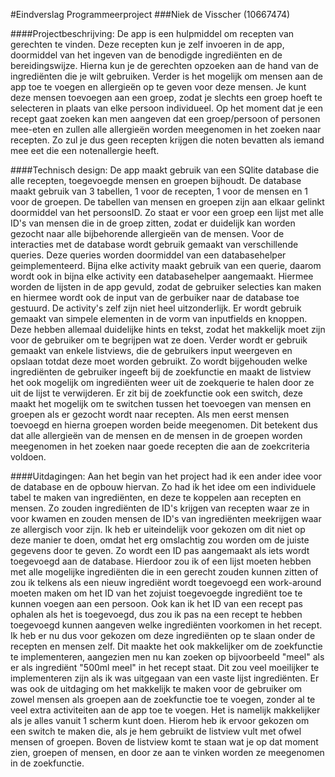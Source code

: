 #Eindverslag Programmeerproject 
###Niek de Visscher (10667474)

####Projectbeschrijving:
De app is een hulpmiddel om recepten van gerechten te vinden. Deze recepten kun je zelf invoeren in de app, doormiddel van het ingeven van de benodigde ingrediënten en de bereidingswijze. Hierna kun je de gerechten opzoeken aan de hand van de ingrediënten die je wilt gebruiken. Verder is het mogelijk om mensen aan de app toe te voegen en allergieën op te geven voor deze mensen. Je kunt deze mensen toevoegen aan een groep, zodat je slechts een groep hoeft te selecteren in plaats van elke persoon individueel. Op het moment dat je een recept gaat zoeken kan men aangeven dat een groep/persoon of personen mee-eten en zullen alle allergieën worden meegenomen in het zoeken naar recepten. Zo zul je dus geen recepten krijgen die noten bevatten als iemand mee eet die een notenallergie heeft.

####Technisch design:
De app maakt gebruik van een SQlite database die alle recepten, toegevoegde mensen en groepen bijhoudt. De database maakt gebruik van 3 tabellen, 1 voor de recepten, 1 voor de mensen en 1 voor de groepen. De tabellen van mensen en groepen zijn aan elkaar gelinkt doormiddel van het persoonsID. Zo staat er voor een groep een lijst met alle ID's van mensen die in de groep zitten, zodat er duidelijk kan worden gezocht naar alle bijbehorende allergieën van de mensen. Voor de interacties met de database wordt gebruik gemaakt van verschillende queries. Deze queries worden doormiddel van een databasehelper geimplementeerd. Bijna elke activity maakt gebruik van een querie, daarom wordt ook in bijna elke activity een databasehelper aangemaakt. Hiermee worden de lijsten in de app gevuld, zodat de gebruiker selecties kan maken en hiermee wordt ook de input van de gerbuiker naar de database toe gestuurd.
De activity's zelf zijn niet heel uitzonderlijk. Er wordt gebruik gemaakt van simpele elementen in de vorm van inputfields en knoppen. Deze hebben allemaal duidelijke hints en tekst, zodat het makkelijk moet zijn voor de gebruiker om te begrijpen wat ze doen. Verder wordt er gebruik gemaakt van enkele listviews, die de gebruikers input weergeven en opslaan totdat deze moet worden gebruikt. Zo wordt bijgehouden welke ingrediënten de gebruiker ingeeft bij de zoekfunctie en maakt de listview het ook mogelijk om ingrediënten weer uit de zoekquerie te halen door ze uit de lijst te verwijderen. Er zit bij de zoekfunctie ook een switch, deze maakt het mogelijk om te switchen tussen het toevoegen van mensen en groepen als er gezocht wordt naar recepten. Als men eerst mensen toevoegd en hierna groepen worden beide meegenomen. Dit betekent dus dat alle allergieën van de mensen en de mensen in de groepen worden meegenomen in het zoeken naar goede recepten die aan de zoekcriteria voldoen.

####Uitdagingen:
Aan het begin van het project had ik een ander idee voor de database en de opbouw hiervan. Zo had ik het idee om een individuele tabel te maken van ingrediënten, en deze te koppelen aan recepten en mensen. Zo zouden ingrediënten de ID's krijgen van recepten waar ze in voor kwamen en zouden mensen de ID's van ingrediënten meekrijgen waar ze allergisch voor zijn. Ik heb er uiteindelijk voor gekozen om dit niet op deze manier te doen, omdat het erg omslachtig zou worden om de juiste gegevens door te geven. Zo wordt een ID pas aangemaakt als iets wordt toegevoegd aan de database. Hierdoor zou ik of een lijst moeten hebben met alle mogelijke ingrediënten die in een gerecht zouden kunnen zitten of zou ik telkens als een nieuw ingrediënt wordt toegevoegd een work-around moeten maken om het ID van het zojuist toegevoegde ingrediënt toe te kunnen voegen aan een persoon. Ook kan ik het ID van een recept pas ophalen als het is toegevoegd, dus zou ik pas na een recept te hebben toegevoegd kunnen aangeven welke ingrediënten voorkomen in het recept. Ik heb er nu dus voor gekozen om deze ingrediënten op te slaan onder de recepten en mensen zelf. Dit maakte het ook makkelijker om de zoekfunctie te implementeren, aangezien men nu kan zoeken op bijvoorbeeld "meel" als er als ingrediënt "500ml meel" in het recept staat. Dit zou veel moeilijker te implementeren zijn als ik was uitgegaan van een vaste lijst ingrediënten.
Er was ook de uitdaging om het makkelijk te maken voor de gebruiker om zowel mensen als groepen aan de zoekfunctie toe te voegen, zonder al te veel extra activiteiten aan de app toe te voegen. Het is namelijk makkelijker als je alles vanuit 1 scherm kunt doen. Hierom heb ik ervoor gekozen om een switch te maken die, als je hem gebruikt de listview vult met ofwel mensen of groepen. Boven de listview komt te staan wat je op dat moment zien, groepen of mensen, en door ze aan te vinken worden ze meegenomen in de zoekfunctie.

